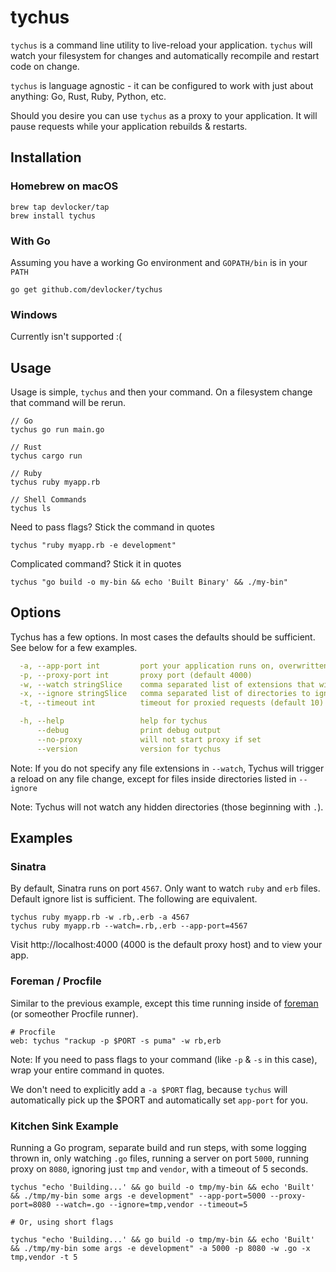 tychus
========

`tychus` is a command line utility to live-reload your application. `tychus`
will watch your filesystem for changes and automatically recompile and restart
code on change.

`tychus` is language agnostic - it can be configured to work with just about
anything: Go, Rust, Ruby, Python, etc.

Should you desire you can use `tychus` as a proxy to your application. It will
pause requests while your application rebuilds & restarts.


## Installation

### Homebrew on macOS

```
brew tap devlocker/tap
brew install tychus
```

### With Go
Assuming you have a working Go environment and `GOPATH/bin` is in your `PATH`

```
go get github.com/devlocker/tychus
```

### Windows
Currently isn't supported :(

## Usage

Usage is simple, `tychus` and then your command. On a filesystem change that
command will be rerun.

```
// Go
tychus go run main.go

// Rust
tychus cargo run

// Ruby
tychus ruby myapp.rb

// Shell Commands
tychus ls
```

Need to pass flags? Stick the command in quotes

```
tychus "ruby myapp.rb -e development"
```

Complicated command? Stick it in quotes

```
tychus "go build -o my-bin && echo 'Built Binary' && ./my-bin"
```


## Options
Tychus has a few options. In most cases the defaults should be sufficient. See
below for a few examples.

```yaml
  -a, --app-port int         port your application runs on, overwritten by ENV['PORT'] (default 3000)
  -p, --proxy-port int       proxy port (default 4000)
  -w, --watch stringSlice    comma separated list of extensions that will trigger a reload. If not set, will reload on any file change.
  -x, --ignore stringSlice   comma separated list of directories to ignore file changes in. (default [node_modules,log,tmp,vendor])
  -t, --timeout int          timeout for proxied requests (default 10)

  -h, --help                 help for tychus
      --debug                print debug output
      --no-proxy             will not start proxy if set
      --version              version for tychus
```

Note: If you do not specify any file extensions in `--watch`, Tychus will
trigger a reload on any file change, except for files inside directories listed
in `--ignore`

Note: Tychus will not watch any hidden directories (those beginning with `.`).

## Examples

### Sinatra
By default, Sinatra runs on port `4567`. Only want to watch `ruby` and
`erb` files. Default ignore list is sufficient. The following are equivalent.

```
tychus ruby myapp.rb -w .rb,.erb -a 4567
tychus ruby myapp.rb --watch=.rb,.erb --app-port=4567
```

Visit http://localhost:4000 (4000 is the default proxy host) and to view your
app.


### Foreman / Procfile
Similar to the previous example, except this time running inside of
[foreman](https://github.com/ddollar/foreman) (or someother Procfile runner).

```
# Procfile
web: tychus "rackup -p $PORT -s puma" -w rb,erb
```

Note: If you need to pass flags to your command (like `-p` & `-s` in this case),
wrap your entire command in quotes.

We don't need to explicitly add a `-a $PORT` flag, because `tychus` will
automatically pick up the $PORT and automatically set `app-port` for you.


### Kitchen Sink Example
Running a Go program, separate build and run steps, with some logging thrown in,
only watching `.go` files, running a server on port `5000`, running proxy on
`8080`, ignoring just `tmp` and `vendor`, with a timeout of 5 seconds.

```
tychus "echo 'Building...' && go build -o tmp/my-bin && echo 'Built' && ./tmp/my-bin some args -e development" --app-port=5000 --proxy-port=8080 --watch=.go --ignore=tmp,vendor --timeout=5

# Or, using short flags

tychus "echo 'Building...' && go build -o tmp/my-bin && echo 'Built' && ./tmp/my-bin some args -e development" -a 5000 -p 8080 -w .go -x tmp,vendor -t 5
```
